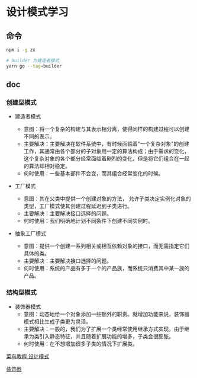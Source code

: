 # 设计模式学习

## 命令

``` bash
npm i -g zx
```

```bash
# builder 为建造者模式
yarn go --tag=builder
```

## doc

### 创建型模式

- 建造者模式
  - 意图：将一个复杂的构建与其表示相分离，使得同样的构建过程可以创建不同的表示。
  - 主要解决：主要解决在软件系统中，有时候面临着"一个复杂对象"的创建工作，其通常由各个部分的子对象用一定的算法构成；由于需求的变化，这个复杂对象的各个部分经常面临着剧烈的变化，但是将它们组合在一起的算法却相对稳定。
  - 何时使用：一些基本部件不会变，而其组合经常变化的时候。

- 工厂模式
  - 意图：其在父类中提供一个创建对象的方法， 允许子类决定实例化对象的类型，工厂模式使其创建过程延迟到子类进行。
  - 主要解决：主要解决接口选择的问题。
  - 何时使用：我们明确地计划不同条件下创建不同实例时。

- 抽象工厂模式
  - 意图：提供一个创建一系列相关或相互依赖对象的接口，而无需指定它们具体的类。
  - 主要解决：主要解决接口选择的问题。
  - 何时使用：系统的产品有多于一个的产品族，而系统只消费其中某一族的产品。

### 结构型模式

- 装饰器模式
  - 意图：动态地给一个对象添加一些额外的职责。就增加功能来说，装饰器模式相比生成子类更为灵活。
  - 主要解决：一般的，我们为了扩展一个类经常使用继承方式实现，由于继承为类引入静态特征，并且随着扩展功能的增多，子类会很膨胀。
  - 何时使用：在不想增加很多子类的情况下扩展类。

[菜鸟教程 设计模式](https://www.runoob.com/design-pattern/design-pattern-tutorial.html)

[装饰器](https://www.bookstack.cn/read/es6-3rd/spilt.2.docs-decorator.md)

